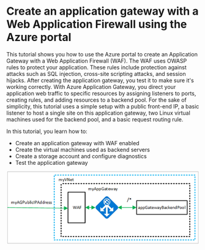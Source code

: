 # Create an application gateway with a Web Application Firewall using the Azure portal

This tutorial shows you how to use the Azure portal to create an Application Gateway with a Web Application Firewall (WAF). The WAF uses OWASP rules to protect your application. These rules include protection against attacks such as SQL injection, cross-site scripting attacks, and session hijacks. After creating the application gateway, you test it to make sure it's working correctly. With Azure Application Gateway, you direct your application web traffic to specific resources by assigning listeners to ports, creating rules, and adding resources to a backend pool. For the sake of simplicity, this tutorial uses a simple setup with a public front-end IP, a basic listener to host a single site on this application gateway, two Linux virtual machines used for the backend pool, and a basic request routing rule.

In this tutorial, you learn how to:

- Create an application gateway with WAF enabled
- Create the virtual machines used as backend servers
- Create a storage account and configure diagnostics
- Test the application gateway

![Image](.images/module5-1.png)

